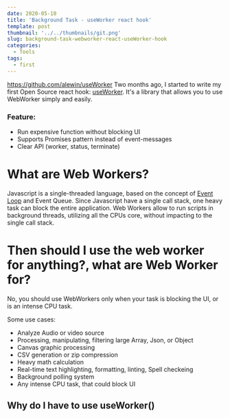 ```yaml
---
date: 2020-05-10
title: 'Background Task - useWorker react hook'
template: post
thumbnail: '../../thumbnails/git.png'
slug: background-task-webworker-react-useWorker-hook
categories:
  - Tools
tags:
  - first
---
```



https://github.com/alewin/useWorker
Two months ago, I started to write my first Open Source react hook: [useWorker](https://github.com/alewin/useWorker). It's a library that allows you to use WebWorker simply and easily.

### Feature:
- Run expensive function without blocking UI
- Supports Promises pattern instead of event-messages
- Clear API (worker, status, terminate)

# What are Web Workers?
Javascript is a single-threaded language, based on the concept of [Event Loop](https://developer.mozilla.org/en-US/docs/Web/JavaScript/EventLoop) and Event Queue. Since Javascript have a single call stack, one heavy task can block the entire application.
Web Workers allow to run scripts in background threads, utilizing all the CPUs core, without impacting to the single call stack.

# Then should I use the web worker for anything?, what are Web Worker for?
No, you should use WebWorkers only when your task is blocking the UI, or is an intense CPU task.

Some use cases:
- Analyze Audio or video source
- Processing, manipulating, filtering large Array, Json, or Object
- Canvas graphic processing
- CSV generation or zip compression
- Heavy math calculation
- Real-time text highlighting, formatting, linting, Spell checkeing
- Background polling system
- Any intense CPU task, that could block UI


## Why do I have to use useWorker()


